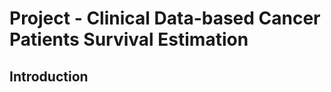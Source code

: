 # Project - Clinical Data-based Cancer Patients Survival Estimation

## Introduction
<p align="justify">
